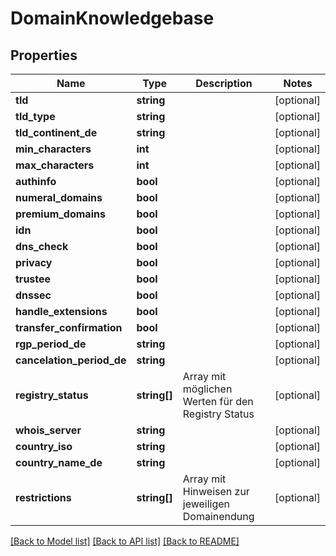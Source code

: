 # DomainKnowledgebase

## Properties
Name | Type | Description | Notes
------------ | ------------- | ------------- | -------------
**tld** | **string** |  | [optional] 
**tld_type** | **string** |  | [optional] 
**tld_continent_de** | **string** |  | [optional] 
**min_characters** | **int** |  | [optional] 
**max_characters** | **int** |  | [optional] 
**authinfo** | **bool** |  | [optional] 
**numeral_domains** | **bool** |  | [optional] 
**premium_domains** | **bool** |  | [optional] 
**idn** | **bool** |  | [optional] 
**dns_check** | **bool** |  | [optional] 
**privacy** | **bool** |  | [optional] 
**trustee** | **bool** |  | [optional] 
**dnssec** | **bool** |  | [optional] 
**handle_extensions** | **bool** |  | [optional] 
**transfer_confirmation** | **bool** |  | [optional] 
**rgp_period_de** | **string** |  | [optional] 
**cancelation_period_de** | **string** |  | [optional] 
**registry_status** | **string[]** | Array mit möglichen Werten für den Registry Status | [optional] 
**whois_server** | **string** |  | [optional] 
**country_iso** | **string** |  | [optional] 
**country_name_de** | **string** |  | [optional] 
**restrictions** | **string[]** | Array mit Hinweisen zur jeweiligen Domainendung | [optional] 

[[Back to Model list]](../../README.md#documentation-for-models) [[Back to API list]](../../README.md#documentation-for-api-endpoints) [[Back to README]](../../README.md)

